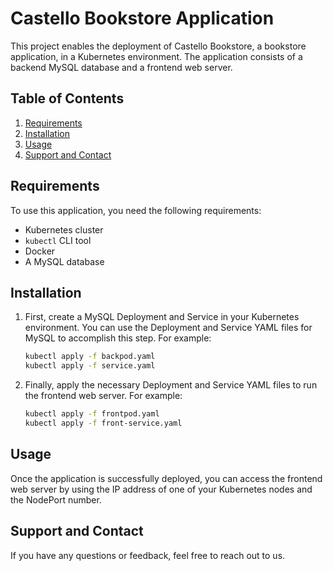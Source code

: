 # Castello Bookstore Application

This project enables the deployment of Castello Bookstore, a bookstore application, in a Kubernetes environment. The application consists of a backend MySQL database and a frontend web server.

## Table of Contents

1. [Requirements](#requirements)
2. [Installation](#installation)
3. [Usage](#usage)
4. [Support and Contact](#support-and-contact)

## Requirements

To use this application, you need the following requirements:

- Kubernetes cluster
- `kubectl` CLI tool
- Docker
- A MySQL database

## Installation

1. First, create a MySQL Deployment and Service in your Kubernetes environment. You can use the Deployment and Service YAML files for MySQL to accomplish this step. For example:

   ```bash
   kubectl apply -f backpod.yaml
   kubectl apply -f service.yaml
   ```

2. Finally, apply the necessary Deployment and Service YAML files to run the frontend web server. For example:

   ```bash
   kubectl apply -f frontpod.yaml
   kubectl apply -f front-service.yaml
   ```

## Usage

Once the application is successfully deployed, you can access the frontend web server by using the IP address of one of your Kubernetes nodes and the NodePort number.

## Support and Contact

If you have any questions or feedback, feel free to reach out to us.
